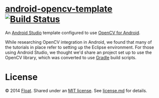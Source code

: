# [android-opencv-template](https://github.com/gowithfloat/android-opencv-template) [![Build Status](https://travis-ci.org/gowithfloat/android-opencv-template.svg?branch=master)](https://travis-ci.org/gowithfloat/android-opencv-template)

An [Android Studio](http://developer.android.com/sdk/index.html) template configured to use [OpenCV for Android](http://opencv.org/platforms/android.html).

While researching OpenCV integration in Android, we found that many of the tutorials in place refer to setting up the Eclipse environment. For those using Android Studio, we thought we'd share an project set up to use the OpenCV library, which was converted to use [Gradle](https://www.gradle.org/) build scripts.

# License

&copy; 2014 [Float](http://gowithfloat.com/). Shared under an [MIT license](https://en.wikipedia.org/wiki/MIT_License). See [license.md](./license.md) for details.
